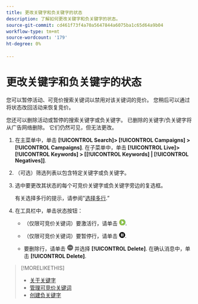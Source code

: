 ```yaml
---
title: 更改关键字和负关键字的状态
description: 了解如何更改关键字和负关键字的状态。
source-git-commit: cd461f73f4a70a5647844a6075ba1c65d64a9b04
workflow-type: tm+mt
source-wordcount: '179'
ht-degree: 0%

---
```


# 更改关键字和负关键字的状态

您可以暂停活动、可竞价搜索关键词以禁用对该关键词的竞价。 您稍后可以通过将状态改回活动来恢复竞价。

您还可以删除活动或暂停的搜索关键字或负关键字。 已删除的关键字/负关键字将从广告网络删除。 它们仍然可见，但无法更改。

1. 在主菜单中，单击 **[!UICONTROL Search]> [!UICONTROL Campaigns] >[!UICONTROL Campaigns]**. 在子菜单中，单击 **[!UICONTROL Live]> [!UICONTROL Keywords] > \[[!UICONTROL Keywords] \| [!UICONTROL Negatives]\]**.

1. （可选）筛选列表以包含特定关键字或负关键字。

1. 选中要更改其状态的每个可竞价关键字或负关键字旁边的复选框。

   有关选择多行的提示，请参阅&quot;[选择多行](/help/search-social-commerce/common-tasks/navigation-editing-selection/multiple-rows-select.md).”

1. 在工具栏中，单击状态按钮：

   * （仅限可竞价关键词）要激活行，请单击 ![激活](/help/search-social-commerce/assets/activate.png "激活").

   * （仅限可竞价关键词）要暂停行，请单击 ![暂停](/help/search-social-commerce/assets/pause.png "暂停").

   * 要删除行，请单击 ![更多](/help/search-social-commerce/assets/more.png "更多") 并选择 **[!UICONTROL Delete]**. 在确认消息中，单击 **[!UICONTROL Delete]**.

>[!MORELIKETHIS]
>
>* [关于关键字](keyword-about.md)
>* [管理可竞价关键词](keyword-manage.md)
>* [创建负关键字](keyword-negative-create.md)

